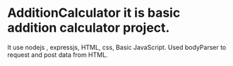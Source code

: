 # AdditionCalculator it is basic addition calculator project.
It use nodejs , expressjs, HTML, css, Basic JavaScript.
Used bodyParser to request and post data from HTML.
